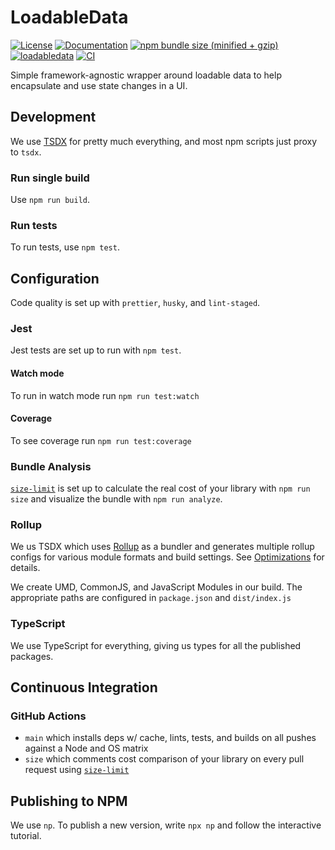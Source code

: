 # LoadableData

[![License](https://img.shields.io/badge/License-Apache%202.0-blue.svg)](https://opensource.org/licenses/Apache-2.0)
[![Documentation](https://img.shields.io/badge/docs-tsdoc-blue.svg)](https://lab5e.github.io/loadabledata)
[![npm bundle size (minified + gzip)](https://img.shields.io/bundlephobia/minzip/@lab5e/loadabledata.svg)](#tiny)
[![loadabledata](https://img.shields.io/npm/v/@lab5e/loadabledata.svg)](https://www.npmjs.com/package/@lab5e/loadabledata)
[![CI](https://github.com/lab5e/loadabledata/actions/workflows/main.yml/badge.svg)](https://github.com/lab5e/loadabledata/actions/workflows/main.yml)

Simple framework-agnostic wrapper around loadable data to help encapsulate and use state changes in a UI.

## Development

We use [TSDX](https://github.com/formium/tsdx) for pretty much everything, and most npm scripts just proxy to `tsdx`.

### Run single build

Use `npm run build`.

### Run tests

To run tests, use `npm test`.

## Configuration

Code quality is set up with `prettier`, `husky`, and `lint-staged`.

### Jest

Jest tests are set up to run with `npm test`.

#### Watch mode

To run in watch mode run `npm run test:watch`

#### Coverage

To see coverage run `npm run test:coverage`

### Bundle Analysis

[`size-limit`](https://github.com/ai/size-limit) is set up to calculate the real cost of your library with `npm run size` and visualize the bundle with `npm run analyze`.

### Rollup

We us TSDX which uses [Rollup](https://rollupjs.org) as a bundler and generates multiple rollup configs for various module formats and build settings. See [Optimizations](#optimizations) for details.

We create UMD, CommonJS, and JavaScript Modules in our build. The appropriate paths are configured in `package.json` and `dist/index.js`

### TypeScript

We use TypeScript for everything, giving us types for all the published packages.

## Continuous Integration

### GitHub Actions

- `main` which installs deps w/ cache, lints, tests, and builds on all pushes against a Node and OS matrix
- `size` which comments cost comparison of your library on every pull request using [`size-limit`](https://github.com/ai/size-limit)

## Publishing to NPM

We use `np`. To publish a new version, write `npx np` and follow the interactive tutorial.
